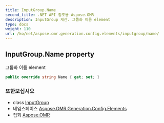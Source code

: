 ```yaml
---
title: InputGroup.Name
second_title: .NET API 참조용 Aspose.OMR
description: InputGroup 재산. 그룹화 이름 element
type: docs
weight: 110
url: /ko/net/aspose.omr.generation.config.elements/inputgroup/name/
---
```

## InputGroup.Name property

그룹화 이름 element

```csharp
public override string Name { get; set; }
```

### 또한보십시오

* class [InputGroup](../)
* 네임스페이스 [Aspose.OMR.Generation.Config.Elements](../../inputgroup/)
* 집회 [Aspose.OMR](../../../)


